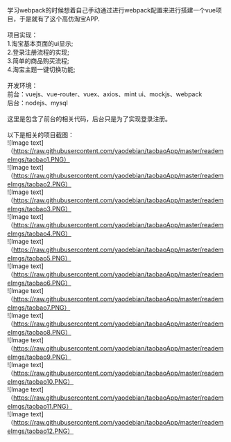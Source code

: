 学习webpack的时候想着自己手动通过进行webpack配置来进行搭建一个vue项目，于是就有了这个高仿淘宝APP.<br>
<br>
项目实现：<br>
1.淘宝基本页面的ui显示;<br>
2.登录注册流程的实现;<br>
3.简单的商品购买流程;<br>
4.淘宝主题一键切换功能;<br>
<br>
开发环境：<br>
前台：vuejs、vue-router、vuex、axios、mint ui、mockjs、webpack<br>
后台：nodejs、mysql<br>
<br>
这里是包含了前台的相关代码，后台只是为了实现登录注册。<br>
<br>
以下是相关的项目截图：<br>
![Image text]（https://raw.githubusercontent.com/yaodebian/taobaoApp/master/reademeImgs/taobao1.PNG）<br>
![Image text]（https://raw.githubusercontent.com/yaodebian/taobaoApp/master/reademeImgs/taobao2.PNG）<br>
![Image text]（https://raw.githubusercontent.com/yaodebian/taobaoApp/master/reademeImgs/taobao3.PNG）<br>
![Image text]（https://raw.githubusercontent.com/yaodebian/taobaoApp/master/reademeImgs/taobao4.PNG）<br>
![Image text]（https://raw.githubusercontent.com/yaodebian/taobaoApp/master/reademeImgs/taobao5.PNG）<br>
![Image text]（https://raw.githubusercontent.com/yaodebian/taobaoApp/master/reademeImgs/taobao6.PNG）<br>
![Image text]（https://raw.githubusercontent.com/yaodebian/taobaoApp/master/reademeImgs/taobao7.PNG）<br>
![Image text]（https://raw.githubusercontent.com/yaodebian/taobaoApp/master/reademeImgs/taobao8.PNG）<br>
![Image text]（https://raw.githubusercontent.com/yaodebian/taobaoApp/master/reademeImgs/taobao9.PNG）<br>
![Image text]（https://raw.githubusercontent.com/yaodebian/taobaoApp/master/reademeImgs/taobao10.PNG）<br>
![Image text]（https://raw.githubusercontent.com/yaodebian/taobaoApp/master/reademeImgs/taobao11.PNG）<br>
![Image text]（https://raw.githubusercontent.com/yaodebian/taobaoApp/master/reademeImgs/taobao12.PNG）<br>
